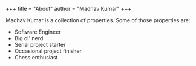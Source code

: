+++
title = "About"
author = "Madhav Kumar"
+++

Madhav Kumar is a collection of properties. Some of those properties are: 

 - Software Engineer
 - Big ol' nerd
 - Serial project starter
 - Occasional project finisher
 - Chess enthusiast

